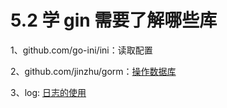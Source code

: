 # 5.2 学 gin 需要了解哪些库





1、github.com/go-ini/ini：读取配置

2、github.com/jinzhu/gorm：[操作数据库](http://gorm.book.jasperxu.com/)

3、log: [日志的使用](https://studygolang.com/articles/14595)